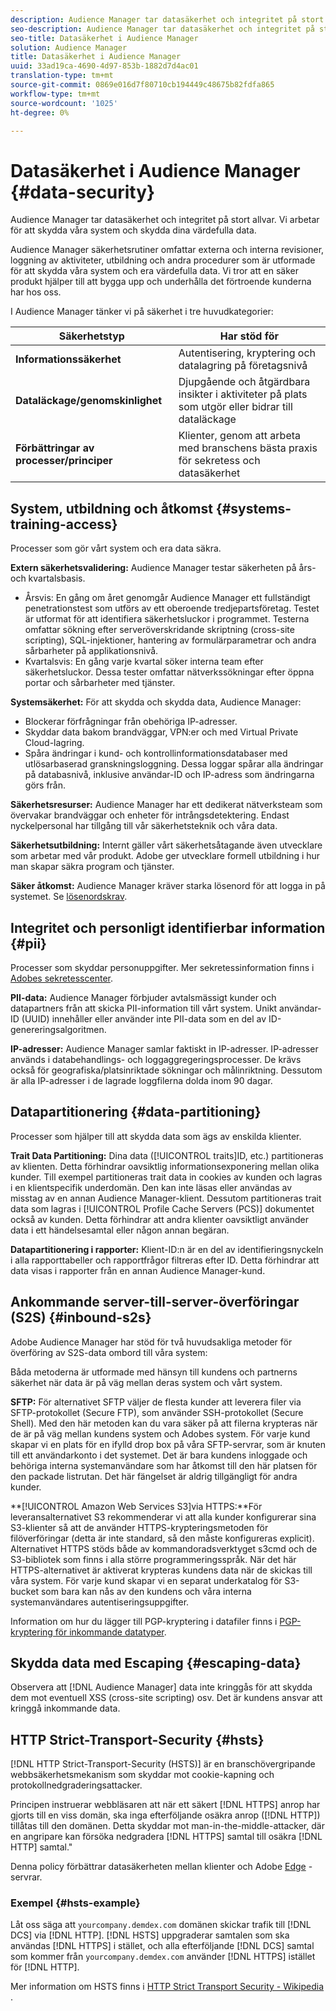 ```yaml
---
description: Audience Manager tar datasäkerhet och integritet på stort allvar. Vi arbetar för att skydda våra system och skydda dina värdefulla data.
seo-description: Audience Manager tar datasäkerhet och integritet på stort allvar. Vi arbetar för att skydda våra system och skydda dina värdefulla data.
seo-title: Datasäkerhet i Audience Manager
solution: Audience Manager
title: Datasäkerhet i Audience Manager
uuid: 33ad19ca-4690-4d97-853b-1882d7d4ac01
translation-type: tm+mt
source-git-commit: 0869e016d7f80710cb194449c48675b82fdfa865
workflow-type: tm+mt
source-wordcount: '1025'
ht-degree: 0%

---
```



# Datasäkerhet i Audience Manager {#data-security}

Audience Manager tar datasäkerhet och integritet på stort allvar. Vi arbetar för att skydda våra system och skydda dina värdefulla data.

Audience Manager säkerhetsrutiner omfattar externa och interna revisioner, loggning av aktiviteter, utbildning och andra procedurer som är utformade för att skydda våra system och era värdefulla data. Vi tror att en säker produkt hjälper till att bygga upp och underhålla det förtroende kunderna har hos oss.

I Audience Manager tänker vi på säkerhet i tre huvudkategorier:

| Säkerhetstyp | Har stöd för |
|---|---|
| **Informationssäkerhet** | Autentisering, kryptering och datalagring på företagsnivå |
| **Dataläckage/genomskinlighet** | Djupgående och åtgärdbara insikter i aktiviteter på plats som utgör eller bidrar till dataläckage |
| **Förbättringar av processer/principer** | Klienter, genom att arbeta med branschens bästa praxis för sekretess och datasäkerhet |

## System, utbildning och åtkomst {#systems-training-access}

Processer som gör vårt system och era data säkra.

**Extern säkerhetsvalidering:**  Audience Manager testar säkerheten på års- och kvartalsbasis.

* Årsvis: En gång om året genomgår Audience Manager ett fullständigt penetrationstest som utförs av ett oberoende tredjepartsföretag. Testet är utformat för att identifiera säkerhetsluckor i programmet. Testerna omfattar sökning efter serveröverskridande skriptning (cross-site scripting), SQL-injektioner, hantering av formulärparametrar och andra sårbarheter på applikationsnivå.
* Kvartalsvis: En gång varje kvartal söker interna team efter säkerhetsluckor. Dessa tester omfattar nätverkssökningar efter öppna portar och sårbarheter med tjänster.

**Systemsäkerhet:**  För att skydda och skydda data, Audience Manager:

* Blockerar förfrågningar från obehöriga IP-adresser.
* Skyddar data bakom brandväggar, VPN:er och med Virtual Private Cloud-lagring.
* Spåra ändringar i kund- och kontrollinformationsdatabaser med utlösarbaserad granskningsloggning. Dessa loggar spårar alla ändringar på databasnivå, inklusive användar-ID och IP-adress som ändringarna görs från.

**Säkerhetsresurser:**  Audience Manager har ett dedikerat nätverksteam som övervakar brandväggar och enheter för intrångsdetektering. Endast nyckelpersonal har tillgång till vår säkerhetsteknik och våra data.

**Säkerhetsutbildning:**  Internt gäller vårt säkerhetsåtagande även utvecklare som arbetar med vår produkt. Adobe ger utvecklare formell utbildning i hur man skapar säkra program och tjänster.

**Säker åtkomst:**  Audience Manager kräver starka lösenord för att logga in på systemet. Se [lösenordskrav](../../reference/password-requirements.md).

## Integritet och personligt identifierbar information {#pii}

Processer som skyddar personuppgifter. Mer sekretessinformation finns i [Adobes sekretesscenter](https://www.adobe.com/privacy/advertising-services.html).

**PII-data:**  Audience Manager förbjuder avtalsmässigt kunder och datapartners från att skicka PII-information till vårt system. Unikt användar-ID (UUID) innehåller eller använder inte PII-data som en del av ID-genereringsalgoritmen.

**IP-adresser:**  Audience Manager samlar faktiskt in IP-adresser. IP-adresser används i databehandlings- och loggaggregeringsprocesser. De krävs också för geografiska/platsinriktade sökningar och målinriktning. Dessutom är alla IP-adresser i de lagrade loggfilerna dolda inom 90 dagar.

## Datapartitionering {#data-partitioning}

Processer som hjälper till att skydda data som ägs av enskilda klienter.

**Trait Data Partitioning:**  Dina data ([!UICONTROL traits]ID, etc.) partitioneras av klienten. Detta förhindrar oavsiktlig informationsexponering mellan olika kunder. Till exempel partitioneras trait data in cookies av kunden och lagras i en klientspecifik underdomän. Den kan inte läsas eller användas av misstag av en annan Audience Manager-klient. Dessutom partitioneras trait data som lagras i [!UICONTROL Profile Cache Servers (PCS)] dokumentet också av kunden. Detta förhindrar att andra klienter oavsiktligt använder data i ett händelsesamtal eller någon annan begäran.

**Datapartitionering i rapporter:**  Klient-ID:n är en del av identifieringsnyckeln i alla rapporttabeller och rapportfrågor filtreras efter ID. Detta förhindrar att data visas i rapporter från en annan Audience Manager-kund.

## Ankommande server-till-server-överföringar (S2S) {#inbound-s2s}

Adobe Audience Manager har stöd för två huvudsakliga metoder för överföring av S2S-data ombord till våra system:

Båda metoderna är utformade med hänsyn till kundens och partnerns säkerhet när data är på väg mellan deras system och vårt system.

**SFTP:** För alternativet SFTP väljer de flesta kunder att leverera filer via SFTP-protokollet (Secure FTP), som använder SSH-protokollet (Secure Shell). Med den här metoden kan du vara säker på att filerna krypteras när de är på väg mellan kundens system och Adobes system. För varje kund skapar vi en plats för en ifylld drop box på våra SFTP-servrar, som är knuten till ett användarkonto i det systemet. Det är bara kundens inloggade och behöriga interna systemanvändare som har åtkomst till den här platsen för den packade listrutan. Det här fängelset är aldrig tillgängligt för andra kunder.

**[!UICONTROL Amazon Web Services S3]via HTTPS:**För leveransalternativet S3 rekommenderar vi att alla kunder konfigurerar sina S3-klienter så att de använder HTTPS-krypteringsmetoden för filöverföringar (detta är inte standard, så den måste konfigureras explicit). Alternativet HTTPS stöds både av kommandoradsverktyget s3cmd och de S3-bibliotek som finns i alla större programmeringsspråk. När det här HTTPS-alternativet är aktiverat krypteras kundens data när de skickas till våra system. För varje kund skapar vi en separat underkatalog för S3-bucket som bara kan nås av den kundens och våra interna systemanvändares autentiseringsuppgifter.

Information om hur du lägger till PGP-kryptering i datafiler finns i [PGP-kryptering för inkommande datatyper](../../integration/sending-audience-data/batch-data-transfer-explained/inbound-file-encryption.md).

## Skydda data med Escaping {#escaping-data}

Observera att [!DNL Audience Manager] data inte kringgås för att skydda dem mot eventuell XSS (cross-site scripting) osv. Det är kundens ansvar att kringgå inkommande data.

## HTTP Strict-Transport-Security {#hsts}

[!DNL HTTP Strict-Transport-Security (HSTS)] är en branschövergripande webbsäkerhetsmekanism som skyddar mot cookie-kapning och protokollnedgraderingsattacker.

Principen instruerar webbläsaren att när ett säkert [!DNL HTTPS] anrop har gjorts till en viss domän, ska inga efterföljande osäkra anrop ([!DNL HTTP]) tillåtas till den domänen. Detta skyddar mot man-in-the-middle-attacker, där en angripare kan försöka nedgradera [!DNL HTTPS] samtal till osäkra [!DNL HTTP] samtal.&quot;

Denna policy förbättrar datasäkerheten mellan klienter och Adobe [Edge](../../reference/system-components/components-edge.md) -servrar.

### Exempel {#hsts-example}

Låt oss säga att `yourcompany.demdex.com` domänen skickar trafik till [!DNL DCS] via [!DNL HTTP]. [!DNL HSTS] uppgraderar samtalen som ska användas [!DNL HTTPS] i stället, och alla efterföljande [!DNL DCS] samtal som kommer från `yourcompany.demdex.com` använder [!DNL HTTPS] istället för [!DNL HTTP].

Mer information om HSTS finns i [HTTP Strict Transport Security - Wikipedia](https://en.wikipedia.org/wiki/HTTP_Strict_Transport_Security) .
